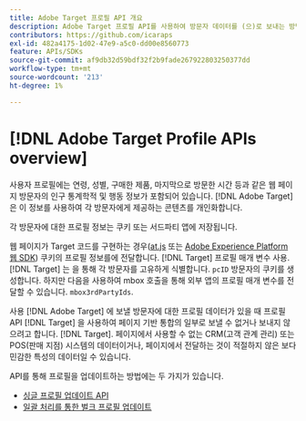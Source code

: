 ```yaml
---
title: Adobe Target 프로필 API 개요
description: Adobe Target 프로필 API를 사용하여 방문자 데이터를 (으)로 보내는 방법 알아보기 [!DNL Target].
contributors: https://github.com/icaraps
exl-id: 482a4175-1d02-47e9-a5c0-dd00e8560773
feature: APIs/SDKs
source-git-commit: af9db32d59bdf32f2b9fade267922803250377dd
workflow-type: tm+mt
source-wordcount: '213'
ht-degree: 1%

---
```


# [!DNL Adobe Target Profile APIs overview]

사용자 프로필에는 연령, 성별, 구매한 제품, 마지막으로 방문한 시간 등과 같은 웹 페이지 방문자의 인구 통계학적 및 행동 정보가 포함되어 있습니다. [!DNL Adobe Target] 은 이 정보를 사용하여 각 방문자에게 제공하는 콘텐츠를 개인화합니다.

각 방문자에 대한 프로필 정보는 쿠키 또는 서드파티 앱에 저장됩니다.

웹 페이지가 Target 코드를 구현하는 경우([at.js](/help/dev/implement/client-side/atjs/how-atjs-works/overview.md) 또는 [Adobe Experience Platform 웹 SDK](/help/dev/implement/client-side/aep-web-sdk.md)) 쿠키의 프로필 정보를에 전달합니다. [!DNL Target] 프로필 매개 변수 사용. [!DNL Target] 는 을 통해 각 방문자를 고유하게 식별합니다. `pcID` 방문자의 쿠키를 생성합니다. 하지만 다음을 사용하여 mbox 호출을 통해 외부 앱의 프로필 매개 변수를 전달할 수 있습니다. `mbox3rdPartyIds`.

사용 [!DNL Adobe Target] 에 보낼 방문자에 대한 프로필 데이터가 있을 때 프로필 API [!DNL Target] 을 사용하여 페이지 기반 통합의 일부로 보낼 수 없거나 보내지 않으려고 합니다. [!DNL Target]. 페이지에서 사용할 수 없는 CRM(고객 관계 관리) 또는 POS(판매 지점) 시스템의 데이터이거나, 페이지에서 전달하는 것이 적절하지 않은 보다 민감한 특성의 데이터일 수 있습니다.

API를 통해 프로필을 업데이트하는 방법에는 두 가지가 있습니다.

* [싱글 프로필 업데이트 API](/help/dev/administer/profile-api/profile-single-api.md)
* [일괄 처리를 통한 벌크 프로필 업데이트](/help/dev/administer/profile-api/profile-bulk-api.md)
